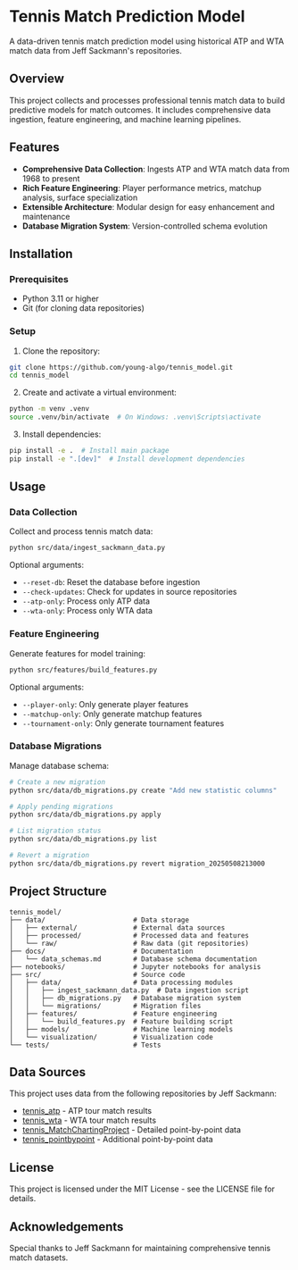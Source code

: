 # Tennis Match Prediction Model

A data-driven tennis match prediction model using historical ATP and WTA match data from Jeff Sackmann's repositories.

## Overview

This project collects and processes professional tennis match data to build predictive models for match outcomes. It includes comprehensive data ingestion, feature engineering, and machine learning pipelines.

## Features

- **Comprehensive Data Collection**: Ingests ATP and WTA match data from 1968 to present
- **Rich Feature Engineering**: Player performance metrics, matchup analysis, surface specialization
- **Extensible Architecture**: Modular design for easy enhancement and maintenance
- **Database Migration System**: Version-controlled schema evolution

## Installation

### Prerequisites

- Python 3.11 or higher
- Git (for cloning data repositories)

### Setup

1. Clone the repository:
```bash
git clone https://github.com/young-algo/tennis_model.git
cd tennis_model
```

2. Create and activate a virtual environment:
```bash
python -m venv .venv
source .venv/bin/activate  # On Windows: .venv\Scripts\activate
```

3. Install dependencies:
```bash
pip install -e .  # Install main package
pip install -e ".[dev]"  # Install development dependencies
```

## Usage

### Data Collection

Collect and process tennis match data:

```bash
python src/data/ingest_sackmann_data.py
```

Optional arguments:
- `--reset-db`: Reset the database before ingestion
- `--check-updates`: Check for updates in source repositories
- `--atp-only`: Process only ATP data
- `--wta-only`: Process only WTA data

### Feature Engineering

Generate features for model training:

```bash
python src/features/build_features.py
```

Optional arguments:
- `--player-only`: Only generate player features
- `--matchup-only`: Only generate matchup features
- `--tournament-only`: Only generate tournament features

### Database Migrations

Manage database schema:

```bash
# Create a new migration
python src/data/db_migrations.py create "Add new statistic columns"

# Apply pending migrations
python src/data/db_migrations.py apply

# List migration status
python src/data/db_migrations.py list

# Revert a migration
python src/data/db_migrations.py revert migration_20250508213000
```

## Project Structure

```
tennis_model/
├── data/                      # Data storage
│   ├── external/              # External data sources
│   ├── processed/             # Processed data and features
│   └── raw/                   # Raw data (git repositories)
├── docs/                      # Documentation
│   └── data_schemas.md        # Database schema documentation
├── notebooks/                 # Jupyter notebooks for analysis
├── src/                       # Source code
│   ├── data/                  # Data processing modules
│   │   ├── ingest_sackmann_data.py  # Data ingestion script
│   │   ├── db_migrations.py   # Database migration system
│   │   └── migrations/        # Migration files
│   ├── features/              # Feature engineering
│   │   └── build_features.py  # Feature building script
│   ├── models/                # Machine learning models
│   └── visualization/         # Visualization code
└── tests/                     # Tests
```

## Data Sources

This project uses data from the following repositories by Jeff Sackmann:

- [tennis_atp](https://github.com/JeffSackmann/tennis_atp) - ATP tour match results
- [tennis_wta](https://github.com/JeffSackmann/tennis_wta) - WTA tour match results
- [tennis_MatchChartingProject](https://github.com/JeffSackmann/tennis_MatchChartingProject) - Detailed point-by-point data
- [tennis_pointbypoint](https://github.com/JeffSackmann/tennis_pointbypoint) - Additional point-by-point data

## License

This project is licensed under the MIT License - see the LICENSE file for details.

## Acknowledgements

Special thanks to Jeff Sackmann for maintaining comprehensive tennis match datasets.